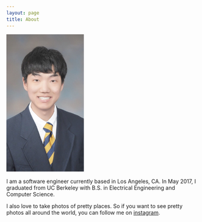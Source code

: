 ```yaml
---
layout: page
title: About
---
```


<img src="/assets/profile.jpg" height="360">

I am a software engineer currently based in Los Angeles, CA.
In May 2017, I graduated from UC Berkeley with B.S. in Electrical Engineering and Computer Science.  

I also love to take photos of pretty places. So if you want to see pretty photos all around the world, you can follow me on [instagram](https://www.instagram.com/__j_kim_). 

